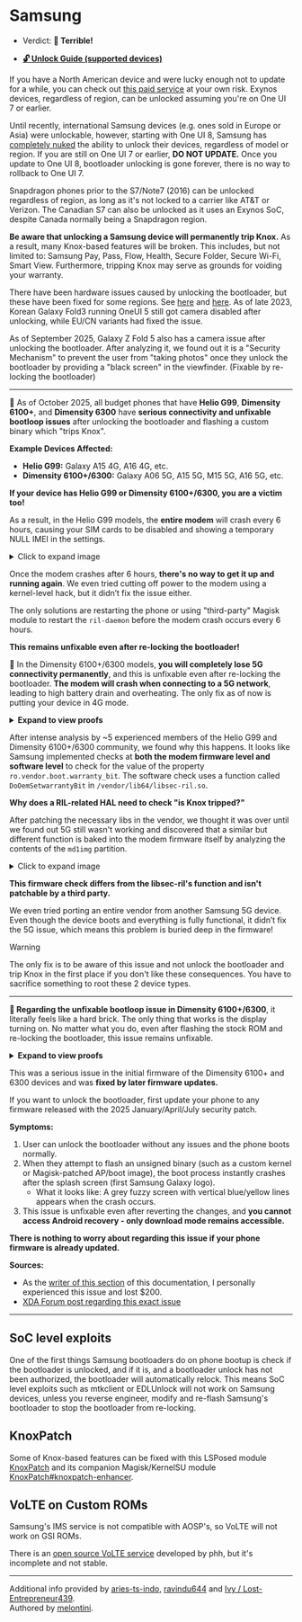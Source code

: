 # Samsung

- Verdict: **🍅 Terrible!**
* [**🔓️ Unlock Guide (supported devices)**](../../misc/samsung-unlock.md)

If you have a North American device and were lucky enough not to update for a while, you can check out [this paid service][Paid North American Unlock] at your own risk. Exynos devices, regardless of region, can be unlocked assuming you're on One UI 7 or earlier. 

Until recently, international Samsung devices (e.g. ones sold in Europe or Asia) were unlockable, however, starting with One UI 8, Samsung has [completely nuked][One UI 8 Unlock] the ability to unlock their devices, regardless of model or region. If you are still on One UI 7 or earlier, **DO NOT UPDATE.** Once you update to One UI 8, bootloader unlocking is gone forever, there is no way to rollback to One UI 7.

Snapdragon phones prior to the S7/Note7 (2016) can be unlocked regardless of region, as long as it's not locked to a carrier like AT&T or Verizon. The Canadian S7 can also be unlocked as it uses an Exynos SoC, despite Canada normally being a Snapdragon region.

**Be aware that unlocking a Samsung device will permanently trip Knox.** As a result, many Knox-based features will be broken. This includes, but not limited to: Samsung Pay, Pass, Flow, Health, Secure Folder, Secure Wi-Fi, Smart View. Furthermore, tripping Knox may serve as grounds for voiding your warranty.

There have been hardware issues caused by unlocking the bootloader, but these have been fixed for some regions. See [here][1] and [here][2]. As of late 2023, Korean Galaxy Fold3 running OneUI 5 still got camera disabled after unlocking, while EU/CN variants had fixed the issue.

As of September 2025, Galaxy Z Fold 5 also has a camera issue after unlocking the bootloader. After analyzing it, we found out it is a "Security Mechanism" to prevent the user from "taking photos" once they unlock the bootloader by providing a "black screen" in the viewfinder. (Fixable by re-locking the bootloader)

---

🔶 As of October 2025, all budget phones that have **Helio G99**, **Dimensity 6100+**, and **Dimensity 6300** have **serious connectivity and unfixable bootloop issues** after unlocking the bootloader and flashing a custom binary which "trips Knox".

**Example Devices Affected:**
- **Helio G99:** Galaxy A15 4G, A16 4G, etc.
- **Dimensity 6100+/6300:** Galaxy A06 5G, A15 5G, M15 5G, A16 5G, etc.

**If your device has Helio G99 or Dimensity 6100+/6300, you are a victim too!**

As a result, in the Helio G99 models, the **entire modem** will crash every 6 hours, causing your SIM cards to be disabled and showing a temporary NULL IMEI in the settings.

<details>
<summary>Click to expand image</summary>

![G99 Modem Issue](resources/G99_modem_issue.jpg)

</details>

Once the modem crashes after 6 hours, **there's no way to get it up and running again**. We even tried cutting off power to the modem using a kernel-level hack, but it didn’t fix the issue either.

The only solutions are restarting the phone or using "third-party" Magisk module to restart the `ril-daemon` before the modem crash occurs every 6 hours.

**This remains unfixable even after re-locking the bootloader!**

🔶 In the Dimensity 6100+/6300 models, **you will completely lose 5G connectivity permanently**, and this is unfixable even after re-locking the bootloader. **The modem will crash when connecting to a 5G network**, leading to high battery drain and overheating. The only fix as of now is putting your device in 4G mode.

<details>
<summary><b>Expand to view proofs</b></summary>

https://github.com/user-attachments/assets/dcf5c6d6-59fb-4e8c-9a1c-d44888f0a0d4

</details>

After intense analysis by ~5 experienced members of the Helio G99 and Dimensity 6100+/6300 community, we found why this happens. It looks like Samsung implemented checks at **both the modem firmware level and software level** to check for the value of the property `ro.vendor.boot.warranty_bit`. The software check uses a function called `DoOemSetwarrantyBit` in `/vendor/lib64/libsec-ril.so`.

**Why does a RIL-related HAL need to check "is Knox tripped?"**

After patching the necessary libs in the vendor, we thought it was over until we found out 5G still wasn't working and discovered that a similar but different function is baked into the modem firmware itself by analyzing the contents of the `md1img` partition. 


<details>
<summary>Click to expand image</summary>

![Possible kill switch ?](resources/modem_strings.png)

*Possible kill switch ?*

</details>

**This firmware check differs from the libsec-ril's function and isn't patchable by a third party.**

We even tried porting an entire vendor from another Samsung 5G device. Even though the device boots and everything is fully functional, it didn’t fix the 5G issue, which means this problem is buried deep in the firmware!

> [!WARNING]
> The only fix is to be aware of this issue and not unlock the bootloader and trip Knox in the first place if you don't like these consequences. You have to sacrifice something to root these 2 device types.

---

**🔴 Regarding the unfixable bootloop issue in Dimensity 6100+/6300**, it literally feels like a hard brick. The only thing that works is the display turning on. No matter what you do, even after flashing the stock ROM and re-locking the bootloader, this issue remains unfixable.

<details>
<summary><b>Expand to view proofs</b></summary>

https://github.com/user-attachments/assets/5338f5fc-5b0b-4e03-a179-9092bd54d841

</details>

This was a serious issue in the initial firmware of the Dimensity 6100+ and 6300 devices and was **fixed by later firmware updates.**

If you want to unlock the bootloader, first update your phone to any firmware released with the 2025 January/April/July security patch.

**Symptoms:**
1. User can unlock the bootloader without any issues and the phone boots normally.
2. When they attempt to flash an unsigned binary (such as a custom kernel or Magisk-patched AP/boot image), the boot process instantly crashes after the splash screen (first Samsung Galaxy logo).
   - What it looks like: A grey fuzzy screen with vertical blue/yellow lines appears when the crash occurs.
3. This issue is unfixable even after reverting the changes, and **you cannot access Android recovery - only download mode remains accessible.**

**There is nothing to worry about regarding this issue if your phone firmware is already updated.**

**Sources:**
- As the [writer of this section](https://github.com/ravindu644) of this documentation, I personally experienced this issue and lost $200.
- [XDA Forum post regarding this exact issue](https://xdaforums.com/t/bootloop-without-access-to-recovery-need-insights-a156e-dsn.4707443/)

---

## SoC level exploits
One of the first things Samsung bootloaders do on phone bootup is check if the bootloader is unlocked, and if it is, and a bootloader unlock has not been authorized, the bootloader will automatically relock. This means SoC level exploits such as mtkclient or EDLUnlock will not work on Samsung devices, unless you reverse engineer, modify and re-flash Samsung's bootloader to stop the bootloader from re-locking. 

## KnoxPatch

Some of Knox-based features can be fixed with this LSPosed module [KnoxPatch] and its companion Magisk/KernelSU module [KnoxPatch#knoxpatch-enhancer].

## VoLTE on Custom ROMs

Samsung's IMS service is not compatible with AOSP's, so VoLTE will not work on GSI ROMs.

There is an [open source VoLTE service] developed by phh, but it's incomplete and not stable.

***
Additional info provided by [aries-ts-indo](https://github.com/aries-ts-indo), [ravindu644](https://github.com/ravindu644) and [Ivy / Lost-Entrepreneur439](https://github.com/Lost-Entrepreneur439).<br/>
Authored by [melontini](https://github.com/melontini).

[1]:https://www.xda-developers.com/bootloader-unlocking-no-longer-kills-galaxy-z-fold-3-cameras/
[2]:https://www.xda-developers.com/samsung-galaxy-s22-bootloader-unlock-camera-working/

[open source VoLTE service]:https://github.com/phhusson/ims
[Paid North American Unlock]:https://xdaforums.com/t/android-unsamlock-bootloader-unlock-for-samsung-us-canada-devices.4215101/
[KnoxPatch]:https://github.com/BlackMesa123/KnoxPatch
[KnoxPatch#knoxpatch-enhancer]:https://github.com/BlackMesa123/KnoxPatch#knoxpatch-enhancer
[One UI 8 Unlock]:https://xdaforums.com/t/bootloader-unlocking-option-removed-from-one-ui-8-0.4751904/
